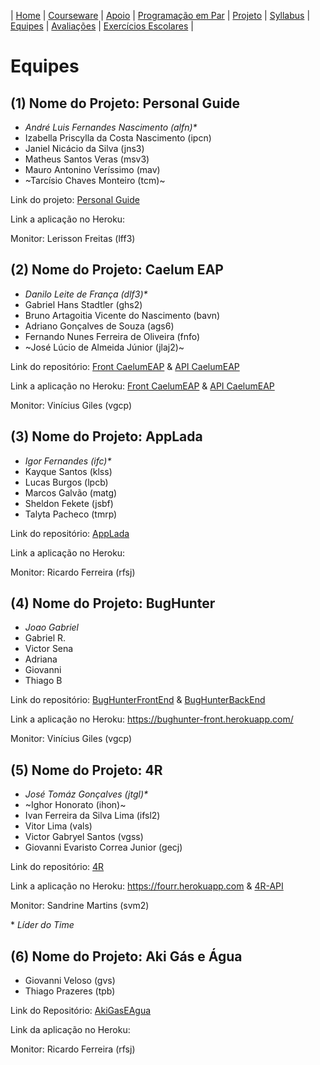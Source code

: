 | [Home](https://github.com/vinicius3w/if977) | [Courseware](/pages/courseware.md) | [Apoio](/pages/apoio.md) | [Programação em Par](/pages/pairprogramming.md) | [Projeto](/pages/projeto.md) | [Syllabus](/pages/syllabus.md) | [Equipes](/pages/equipes.md) | [Avaliações](/pages/avaliacoes.md) | [Exercícios Escolares](/pages/exerciciosescolares.md) |

# Equipes

## (1) Nome do Projeto: Personal Guide

* _André Luis Fernandes Nascimento (alfn)*_
* Izabella Priscylla da Costa Nascimento (ipcn)
* Janiel Nicácio da Silva (jns3)
* Matheus Santos Veras (msv3)
* Mauro Antonino Veríssimo (mav)
* ~Tarcísio Chaves Monteiro (tcm)~

Link do projeto: [Personal Guide](https://github.com/tarmont/personal-guide)

Link a aplicação no Heroku: 

Monitor: Lerisson Freitas (lff3)

## (2) Nome do Projeto: Caelum EAP

* _Danilo Leite de França (dlf3)*_
* Gabriel Hans Stadtler (ghs2)
* Bruno Artagoitia Vicente do Nascimento (bavn)
* Adriano Gonçalves de Souza (ags6)
* Fernando Nunes Ferreira de Oliveira (fnfo)
* ~José Lúcio de Almeida Júnior (jlaj2)~

Link do repositório: [Front CaelumEAP](https://github.com/DaniloFranca01/ReactCaelumEAP) & [API CaelumEAP](https://github.com/DaniloFranca01/ApiCaelumEAP)

Link a aplicação no Heroku: [Front CaelumEAP](https://react-caelum-eap.herokuapp.com/) & [API CaelumEAP](https://api-caelum-eap.herokuapp.com/) 

Monitor: Vinícius Giles (vgcp)

## (3) Nome do Projeto: AppLada

* _Igor Fernandes (ifc)*_
* Kayque Santos (klss)
* Lucas Burgos (lpcb)
* Marcos Galvão (matg)
* Sheldon Fekete (jsbf)
* Talyta Pacheco (tmrp)

Link do repositório: [AppLada](https://github.com/Igorxp5/AppLada)

Link a aplicação no Heroku:

Monitor: Ricardo Ferreira (rfsj)

## (4) Nome do Projeto: BugHunter

* _Joao Gabriel_
* Gabriel R.
* Victor Sena
* Adriana
* Giovanni
* Thiago B

Link do repositório: [BugHunterFrontEnd](https://github.com/vsla/BugHunter) & [BugHunterBackEnd](https://github.com/brailog/backend-bxh)

Link a aplicação no Heroku: https://bughunter-front.herokuapp.com/

Monitor: Vinícius Giles (vgcp)

## (5) Nome do Projeto: 4R

* _José Tomáz Gonçalves (jtgl)*_
* ~Ighor Honorato (ihon)~
* Ivan Ferreira da Silva Lima (ifsl2)
* Vitor Lima (vals)
* Victor Gabryel Santos (vgss)
* Giovanni Evaristo Correa Junior (gecj)

Link do repositório: [4R](https://github.com/jtomaz99/ES-Project)

Link a aplicação no Heroku: <https://fourr.herokuapp.com>  & [4R-API](https://fourr-api.herokuapp.com/)

Monitor: Sandrine Martins (svm2)

\* _Líder do Time_

## (6) Nome do Projeto: Aki Gás e Água

* Giovanni Veloso (gvs)
* Thiago Prazeres (tpb)

Link do Repositório: [AkiGasEAgua](https://github.com/thiagoprazeres/akigasegua)

Link da aplicação no Heroku:

Monitor: Ricardo Ferreira (rfsj)
